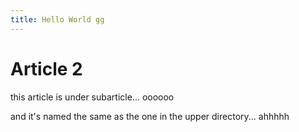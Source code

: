 ```yaml
---
title: Hello World gg
---
```


# Article 2

this article is under subarticle... oooooo

and it's named the same as the one in the upper directory...  ahhhhh
